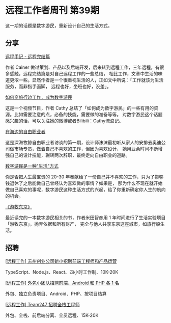 # 远程工作者周刊 第39期

这一期的话题是数字游民，重新设计自己的生活方式。

## 分享

[远程手记 - 远程完结篇](https://yizaoyiwan.com/discussions/3002)

作者 Cainer 做过策划、产品以及后端开发，后来转到远程工作，三年远程，有很多感触，远程完结篇是对自己远程工作的一些总结，
相比工作，文章中生活的味道更浓一些。显然作者是一个很重视生活的人，正如文中所说：「工作就该为生活服务，而非指手画脚，
远程也好，坐班也好，没差」。

[如何变旅行边工作，成为数字游民](https://www.bilibili.com/video/av21642180/)

这是一个视频节目，作者 Cathy 总结了「如何成为数字游民」的一些有用的资源。比如需要注意的点，必备的技能，需要做的准备等等。
对数字游民这个话题感兴趣的话，可以关注她的微博或者Bilibili：Cathy流浪记。

[在海边的自由职业者](https://mp.weixin.qq.com/s?__biz=MzUyMzgwMDMyMw==&mid=2247483696&idx=1&sn=d1adc2507ef97dc3328825fad5e922ed&scene=21#wechat_redirect)

这是深海牧鲸自由职业者访谈的第一期，设计师沫沫最初听从家人的安排去奥迪公司做市场专员，做着自己不喜欢的工作，但因为喜欢设计，
她用业余时间不断增强自己的设计技能，辗转两次辞职，最终走向自由职业的道路。

[数字游民是一种"生活"方式](https://mp.weixin.qq.com/s?__biz=MzIyMjAwNzAzNg==&mid=2650207664&idx=1&sn=fa6892bb57cddfb7c1d9ac7e1bacbbc1&scene=21#wechat_redirect)

你是否把人生最宝贵的 20-30 年奉献给了一份自己并不喜欢的工作，只为了攒够钱退休了之后能做自己曾经认为喜欢做的事情？如果是，
那为什么不现在就开始做自己喜欢的事呢，数字游民这种生活方式的兴起，给了你重新确定你人生的航向的机会。

[《游牧东京》](https://book.douban.com/subject/26671488/)

最近读完的一本数字游民相关的书，作者米田智彦用 1 年时间进行了生活实验项目「游牧东京」，抛弃依据和所有财产，
完全与他人共享东京这座城市，如旅行般生活。


## 招聘

[[远程工作] 苏州创业公司新小招聘前端工程师和产品运营](https://mp.weixin.qq.com/s?__biz=MzIyMDc3NDI5Mg==&mid=2247483921&idx=1&sn=21e60e8ae26b1c0204eca32fce524e6a&scene=21#wechat_redirect)

TypeScript、Node.js、React、四小时工作制、10K-20K

[[远程工作] 外包小团队招聘前端、Android 和 PHP 各 1 名](https://mp.weixin.qq.com/s?__biz=MzIyMDc3NDI5Mg==&mid=2247483924&idx=1&sn=5fd17306b618aa6030df4a799d599664&scene=21#wechat_redirect)

外包、独立负责项目、Android、PHP、按项目结算

[[远程工作] Team247 招聘全栈工程师](https://mp.weixin.qq.com/s?__biz=MzIyMDc3NDI5Mg==&mid=2247483927&idx=1&sn=b1f5a4779071548940212e3b9226d5cb&scene=21#wechat_redirect)

外包、全栈、前后端分离、全员远程、15K-20K
